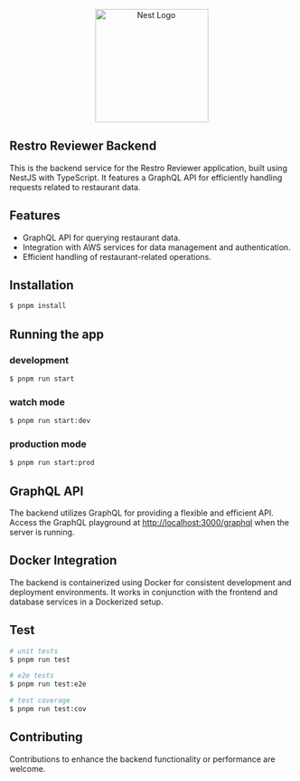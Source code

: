<p align="center">
  <a href="http://nestjs.com/" target="blank"><img src="https://nestjs.com/img/logo-small.svg" width="200" alt="Nest Logo" /></a>
</p>

## Restro Reviewer Backend

This is the backend service for the Restro Reviewer application, built using NestJS with TypeScript. It features a GraphQL API for efficiently handling requests related to restaurant data.

## Features

- GraphQL API for querying restaurant data.
- Integration with AWS services for data management and authentication.
- Efficient handling of restaurant-related operations.

## Installation

```bash
$ pnpm install
```

## Running the app

### development

```bash
$ pnpm run start
```

### watch mode

```bash
$ pnpm run start:dev
```

### production mode

```bash
$ pnpm run start:prod
```

## GraphQL API

The backend utilizes GraphQL for providing a flexible and efficient API. Access the GraphQL playground at [http://localhost:3000/graphql](http://localhost:3000/graphql) when the server is running.

## Docker Integration

The backend is containerized using Docker for consistent development and deployment environments. It works in conjunction with the frontend and database services in a Dockerized setup.

## Test

```bash
# unit tests
$ pnpm run test

# e2e tests
$ pnpm run test:e2e

# test coverage
$ pnpm run test:cov
```

## Contributing

Contributions to enhance the backend functionality or performance are welcome.
